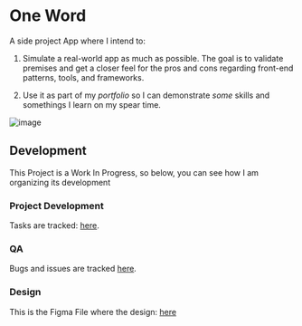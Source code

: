 # One Word

A side project App where I intend to:

1. Simulate a real-world app as much as possible. The goal is to validate premises and get a
   closer feel for the pros and cons regarding front-end patterns, tools, and frameworks.

2. Use it as part of my _portfolio_ so I can demonstrate _some_ skills and somethings I learn on my spear time.


![image](https://github.com/mariobrusarosco/one-word/assets/12510938/ea072947-5069-4311-a0f5-5696496bd8e0)

## Development

This Project is a Work In Progress, so below, you can see how I am organizing
its development

### Project Development

Tasks are tracked: [here](https://github.com/users/mariobrusarosco/projects/6).

### QA

Bugs and issues are tracked [here](https://github.com/users/mariobrusarosco/projects/7).

### Design

This is the Figma File where the design: [here](https://www.figma.com/file/KZ4tq3xzzz2CvWwijUZoRy/Side-Projects?type=design&node-id=918%3A4431&mode=design&t=w3dyrkhv8dfaclhP-1)
